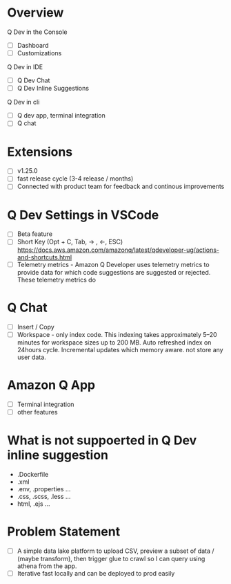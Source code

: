 # Overview
Q Dev in the Console
- [ ] Dashboard
- [ ] Customizations

Q Dev in IDE    
- [ ] Q Dev Chat
- [ ] Q Dev Inline Suggestions

Q Dev in cli
- [ ] Q dev app, terminal integration
- [ ] Q chat

# Extensions
- [ ] v1.25.0
- [ ] fast release cycle (3-4 release / months)
- [ ] Connected with product team for feedback and continous improvements

# Q Dev Settings in VSCode
- [ ] Beta feature
- [ ] Short Key (Opt + C, Tab, -> , <-, ESC) https://docs.aws.amazon.com/amazonq/latest/qdeveloper-ug/actions-and-shortcuts.html
- [ ] Telemetry metrics - Amazon Q Developer uses telemetry metrics to provide data for which code suggestions are suggested or rejected. These telemetry metrics do

# Q Chat
- [ ] Insert / Copy
- [ ] Workspace - only index code. This indexing takes approximately 5–20 minutes for workspace sizes up to 200 MB. Auto refreshed index on 24hours cycle. Incremental updates which memory aware.
 not store any user data.

# Amazon Q App
- [ ] Terminal integration
- [ ] other features

# What is not suppoerted in Q Dev inline suggestion
- .Dockerfile
- .xml
- .env, .properties ...
- .css, .scss, .less ...
- html, .ejs ...

# Problem Statement
- [ ] A simple data lake platform to upload CSV, preview a subset of data / (maybe transform), then trigger glue to crawl so I can query using athena from the app.
- [ ] Iterative fast locally and can be deployed to prod easily
